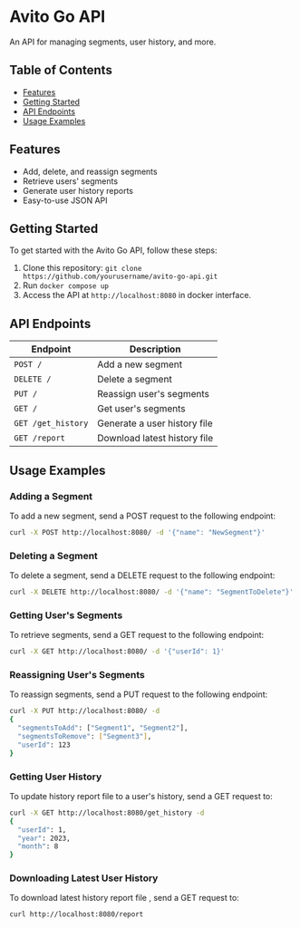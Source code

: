 # Avito Go API

An API for managing segments, user history, and more.

## Table of Contents

- [Features](#features)
- [Getting Started](#getting-started)
- [API Endpoints](#api-endpoints)
- [Usage Examples](#usage-examples)

## Features

- Add, delete, and reassign segments
- Retrieve users' segments
- Generate user history reports
- Easy-to-use JSON API

## Getting Started

To get started with the Avito Go API, follow these steps:

1. Clone this repository: `git clone https://github.com/yourusername/avito-go-api.git`
2. Run `docker compose up`
3. Access the API at `http://localhost:8080` in docker interface.

## API Endpoints

| Endpoint             | Description                  |
|----------------------|------------------------------|
| `POST /`             | Add a new segment            |
| `DELETE /`           | Delete a segment             |
| `PUT /`              | Reassign user's segments   |
| `GET /`              | Get user's segments        |
| `GET /get_history`   | Generate a user history file |
| `GET /report`        | Download latest history file |

## Usage Examples

### Adding a Segment

To add a new segment, send a POST request to the following endpoint:

```bash
curl -X POST http://localhost:8080/ -d '{"name": "NewSegment"}'
```
### Deleting a Segment

To delete a segment, send a DELETE request to the following endpoint:

```bash
curl -X DELETE http://localhost:8080/ -d '{"name": "SegmentToDelete"}'
```

### Getting User's Segments

To retrieve segments, send a GET request to the following endpoint:

```bash
curl -X GET http://localhost:8080/ -d '{"userId": 1}'
```

### Reassigning User's Segments
To reassign segments, send a PUT request to the following endpoint:

```bash
curl -X PUT http://localhost:8080/ -d
{
  "segmentsToAdd": ["Segment1", "Segment2"],
  "segmentsToRemove": ["Segment3"],
  "userId": 123
}
```

### Getting User History
To update history report file to a user's history, send a GET request to:
```bash
curl -X GET http://localhost:8080/get_history -d
{
  "userId": 1,
  "year": 2023,
  "month": 8
}
```

### Downloading Latest User History

To download latest history report file , send a GET request to:
```bash
curl http://localhost:8080/report
```
